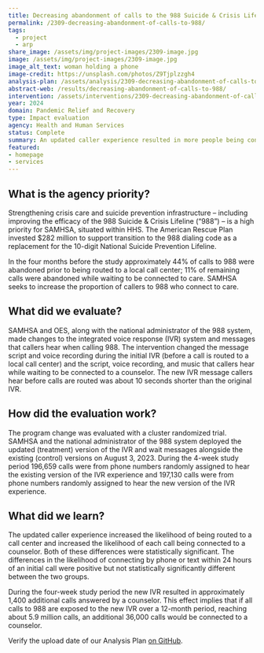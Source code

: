 ```yaml
---
title: Decreasing abandonment of calls to the 988 Suicide & Crisis Lifeline
permalink: /2309-decreasing-abandonment-of-calls-to-988/
tags: 
  - project
  - arp
share_image: /assets/img/project-images/2309-image.jpg
image: /assets/img/project-images/2309-image.jpg  
image_alt_text: woman holding a phone
image-credit: https://unsplash.com/photos/Z9Tjplzzgh4
analysis-plan: /assets/analysis/2309-decreasing-abandonment-of-calls-to-988-analysis-plan.pdf
abstract-web: /results/decreasing-abandonment-of-calls-to-988/
intervention: /assets/interventions/2309-decreasing-abandonment-of-calls-to-988-intervention-pack.pdf
year: 2024 
domain: Pandemic Relief and Recovery
type: Impact evaluation
agency: Health and Human Services
status: Complete
summary: An updated caller experience resulted in more people being connected to a 988 counselor
featured:
- homepage
- services
---
```

## What is the agency priority? 
Strengthening crisis care and suicide prevention infrastructure – including improving the efficacy of the 988 Suicide & Crisis Lifeline (“988”) – is a high priority for SAMHSA, situated within HHS. The American Rescue Plan invested $282 million to support transition to the 988 dialing code as a replacement for the 10-digit National Suicide Prevention Lifeline.

In the four months before the study approximately 44% of calls to 988 were abandoned prior to being routed to a local call center; 11% of remaining calls were abandoned while waiting to be connected to care. SAMHSA seeks to increase the proportion of callers to 988 who connect to care.

## What did we evaluate?
SAMHSA and OES, along with the national administrator of the 988 system, made changes to the integrated voice response (IVR) system and messages that callers hear when calling 988. The intervention changed the message script and voice recording during the initial IVR (before a call is routed to a local call center) and the script, voice recording, and music that callers hear while waiting to be connected to a counselor. The new IVR message callers hear before calls are routed was about 10 seconds shorter than the original IVR. 

## How did the evaluation work?
The program change was evaluated with a cluster randomized trial. SAMHSA and the national administrator of the 988 system deployed the updated (treatment) version of the IVR and wait messages alongside the existing (control) versions on August 3, 2023. During the 4-week study period 196,659 calls were from phone numbers randomly assigned to hear the existing version of the IVR experience and 197,130 calls were from phone numbers randomly assigned to hear the new version of the IVR experience.

## What did we learn?
The updated caller experience increased the likelihood of being routed to a call center and increased the likelihood of each call being connected to a counselor. Both of these differences were statistically significant. The differences in the likelihood of connecting by phone or text within 24 hours of an initial call were positive but not statistically significantly different between the two groups.

During the four-week study period the new IVR resulted in approximately 1,400 additional calls answered by a counselor. This effect implies that if all calls to 988 are exposed to the new IVR over a 12-month period, reaching about 5.9 million calls, an additional 36,000 calls would be connected to a counselor.

Verify the upload date of our Analysis Plan <a class="usa-link usa-link--external" href="https://github.com/gsa-oes/office-of-evaluation-sciences/commits/master/assets/analysis/2309-decreasing-abandonment-of-calls-to-988-analysis-plan.pdf">on GitHub</a>.
